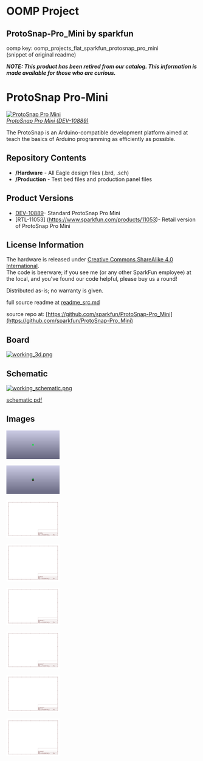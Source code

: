 # OOMP Project  
## ProtoSnap-Pro_Mini  by sparkfun  
  
oomp key: oomp_projects_flat_sparkfun_protosnap_pro_mini  
(snippet of original readme)  
  
**_NOTE: This product has been retired from our catalog. This information is made available for those who are curious._**  
  
  
ProtoSnap Pro-Mini  
===================  
  
[![ProtoSnap Pro Mini](https://cdn.sparkfun.com//assets/parts/5/9/7/2/10889-01c.jpg)  
*ProtoSnap Pro Mini (DEV-10889)*](https://www.sparkfun.com/products/10889)  
  
The ProtoSnap is an Arduino-compatible development platform aimed at teach the basics of Arduino programming as efficiently as possible.  
  
Repository Contents  
-------------------  
* **/Hardware** - All Eagle design files (.brd, .sch)  
* **/Production** - Test bed files and production panel files  
  
Product Versions  
----------------  
* [DEV-10889](https://www.sparkfun.com/products/10889)- Standard ProtoSnap Pro Mini  
* [RTL-11053] (https://www.sparkfun.com/products/11053)- Retail version of ProtoSnap Pro Mini  
  
License Information  
-------------------  
The hardware is released under [Creative Commons ShareAlike 4.0 International](https://creativecommons.org/licenses/by-sa/4.0/).  
The code is beerware; if you see me (or any other SparkFun employee) at the local, and you've found our code helpful, please buy us a round!  
  
Distributed as-is; no warranty is given.  
  
  full source readme at [readme_src.md](readme_src.md)  
  
source repo at: [https://github.com/sparkfun/ProtoSnap-Pro_Mini](https://github.com/sparkfun/ProtoSnap-Pro_Mini)  
## Board  
  
[![working_3d.png](working_3d_600.png)](working_3d.png)  
## Schematic  
  
[![working_schematic.png](working_schematic_600.png)](working_schematic.png)  
  
[schematic pdf](working_schematic.pdf)  
## Images  
  
[![working_3D_bottom.png](working_3D_bottom_140.png)](working_3D_bottom.png)  
  
[![working_3D_top.png](working_3D_top_140.png)](working_3D_top.png)  
  
[![working_assembly_page_01.png](working_assembly_page_01_140.png)](working_assembly_page_01.png)  
  
[![working_assembly_page_02.png](working_assembly_page_02_140.png)](working_assembly_page_02.png)  
  
[![working_assembly_page_03.png](working_assembly_page_03_140.png)](working_assembly_page_03.png)  
  
[![working_assembly_page_04.png](working_assembly_page_04_140.png)](working_assembly_page_04.png)  
  
[![working_assembly_page_05.png](working_assembly_page_05_140.png)](working_assembly_page_05.png)  
  
[![working_assembly_page_06.png](working_assembly_page_06_140.png)](working_assembly_page_06.png)  
